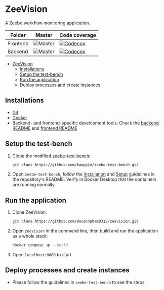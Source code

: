 # ZeeVision
A Zeebe workflow monitoring application.

| Folder | Master | Code coverage |
|--------|--------|---------------|
| Frontend  | ![Master](https://github.com/ducanhpham0312/zeevision/actions/workflows/frontend-build.yml/badge.svg) | [![Codecov](https://codecov.io/gh/ducanhpham0312/zeevision/graph/badge.svg?token=CJ4PLKQ839&flag=frontend)](https://app.codecov.io/gh/ducanhpham0312/zeevision) |
|Backend| ![Master](https://github.com/ducanhpham0312/zeevision/actions/workflows/backend-build.yml/badge.svg) | [![Codecov](https://codecov.io/gh/ducanhpham0312/zeevision/graph/badge.svg?token=CJ4PLKQ839&flag=backend)](https://app.codecov.io/gh/ducanhpham0312/zeevision) |

- [ZeeVision](#zeevision)
  - [Installations](#installations)
  - [Setup the test-bench](#setup-the-test-bench)
  - [Run the application](#run-the-application)
  - [Deploy processes and create instances](#deploy-processes-and-create-instances)

## Installations
- [Git](https://formulae.brew.sh/formula/git)
- [Docker](https://www.docker.com/get-started/)
- Backend- and frontend-specific development tools: Check the [backend README](./backend/README.md) and [frontend README](./frontend/README.md)

## Setup the test-bench
1. Clone the modified [zeebe-test-bench](https://github.com/kauppie/zeebe-test-bench): 
   ```bash 
   git clone https://github.com/kauppie/zeebe-test-bench.git
   ```
2. Open `zeebe-test-bench`, follow the [Installation](https://github.com/kauppie/zeebe-test-bench/blob/main/README.md#installation) and [Setup](https://github.com/kauppie/zeebe-test-bench/blob/main/README.md#setup) guidelines in the repository's README. Verify in Docker Desktop that the containers are running normally.

## Run the application
1. Clone ZeeVision: 
   ```bash 
   git clone https://github.com/ducanhpham0312/zeevision.git
   ```
2. Open `zeevision` in the command line, then build and run the application as a whole stack: 
   ```bash
   docker compose up --build
   ```
3. Open `localhost:8080` to start.

## Deploy processes and create instances
- Please follow the guidelines in `zeebe-test-bench` to see the steps

